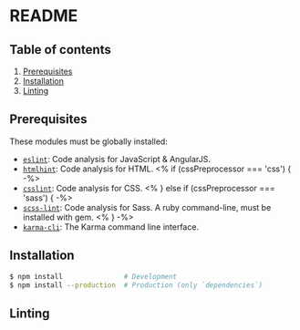 # README

## Table of contents

1. [Prerequisites](#prerequisites)
2. [Installation](#installation)
3. [Linting](#linting)

## Prerequisites

These modules must be globally installed:

* [`eslint`](https://www.npmjs.com/package/eslint): Code analysis for JavaScript & AngularJS.
* [`htmlhint`](https://www.npmjs.com/package/htmlhint): Code analysis for HTML.
<% if (cssPreprocessor === 'css') { -%>
* [`csslint`](https://www.npmjs.com/package/csslint): Code analysis for CSS.
<% } else if (cssPreprocessor === 'sass') { -%>
* [`scss-lint`](https://github.com/brigade/scss-lint): Code analysis for Sass. A ruby command-line, must be installed with gem.
<% } -%>
* [`karma-cli`](https://www.npmjs.com/package/karma-cli): The Karma command line interface.

## Installation

```sh
$ npm install               # Development
$ npm install --production  # Production (only `dependencies`)
```

## Linting

